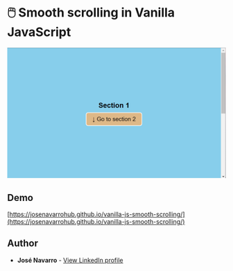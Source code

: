 # 🖱️ Smooth scrolling in Vanilla JavaScript

[![Smooth scrolling in Vanilla Javascript](https://github.com/josenavarrohub/vanilla-js-smooth-scrolling/blob/main/demo.png?raw=true)](https://josenavarrohub.github.io/vanilla-js-smooth-scrolling/)

## Demo
[https://josenavarrohub.github.io/vanilla-js-smooth-scrolling/](https://josenavarrohub.github.io/vanilla-js-smooth-scrolling/)

## Author
* **José Navarro** - [View LinkedIn profile](https://www.linkedin.com/in/josenavarroortiz/)
